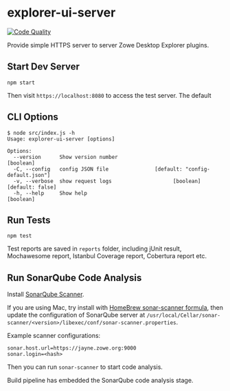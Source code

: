 # explorer-ui-server

[![Code Quality](https://jayne.zowe.org:9000/api/project_badges/measure?project=zowe%3Aexplorer-ui-server&metric=alert_status)](https://jayne.zowe.org:9000/dashboard/index/zowe:explorer-ui-server)

Provide simple HTTPS server to server Zowe Desktop Explorer plugins.

## Start Dev Server

```
npm start
```

Then visit `https://localhost:8080` to access the test server. The default

## CLI Options

```
$ node src/index.js -h
Usage: explorer-ui-server [options]

Options:
  --version      Show version number                                   [boolean]
  -C, --config   config JSON file               [default: "config-default.json"]
  -v, --verbose  show request logs                    [boolean] [default: false]
  -h, --help     Show help                                             [boolean]
```

## Run Tests

```
npm test
```

Test reports are saved in `reports` folder, including jUnit result, Mochawesome report, Istanbul Coverage report, Cobertura report etc.

## Run SonarQube Code Analysis

Install [SonarQube Scanner](https://docs.sonarqube.org/display/SCAN/Analyzing+with+SonarQube+Scanner).

If you are using Mac, try install with [HomeBrew sonar-scanner formula](https://formulae.brew.sh/formula/sonar-scanner), then update the configuration of SonarQube server at `/usr/local/Cellar/sonar-scanner/<version>/libexec/conf/sonar-scanner.properties`.

Example scanner configurations:

```
sonar.host.url=https://jayne.zowe.org:9000
sonar.login=<hash>
```

Then you can run `sonar-scanner` to start code analysis.

Build pipeline has embedded the SonarQube code analysis stage.
